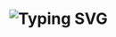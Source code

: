 <!-- title with span (you can render emojis or markdown inside it) -->
<span align="center"> <h1>
  
  ![Typing SVG](https://readme-typing-svg.demolab.com?font=Fira+Code&pause=500&color=F70086&center=true&multiline=true&width=435&lines=I'm+just+some+idiot+13+year+old+kid;+++++++++++++++++Deal+with+it)
  
  
  
  </h1> </span>



  
  
  
  
  
  
  
 
